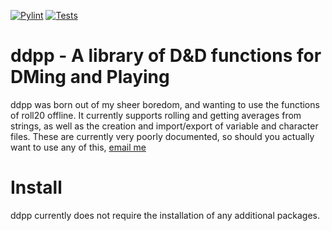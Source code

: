 

[![Pylint](https://github.com/CustomRoses/DnD-/actions/workflows/pylint.yml/badge.svg)](https://github.com/CustomRoses/DnD-/actions/workflows/pylint.yml) [![Tests](https://github.com/CustomRoses/DnD-/actions/workflows/unittests.yaml/badge.svg)](https://github.com/CustomRoses/DnD-/actions/workflows/unittests.yaml)


# ddpp - A library of D&D functions for DMing and Playing

ddpp was born out of my sheer boredom, and wanting to use the functions of roll20 offline. It currently supports rolling and getting averages from strings, as well as the creation and import/export of variable and character files. These are currently very poorly documented, so should you actually want to use any of this, [email me](mailto:luc@nothome.xyz)



# Install

ddpp currently does not require the installation of any additional packages. 

